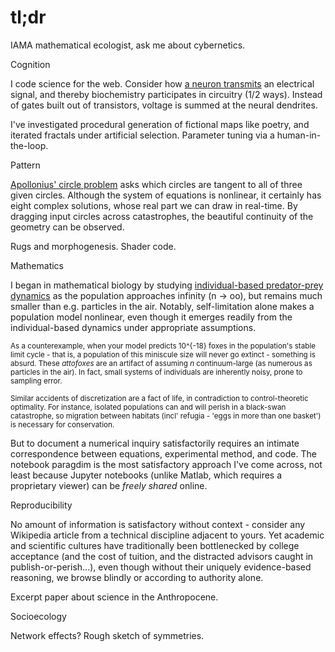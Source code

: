 # tl;dr
IAMA mathematical ecologist, ask me about cybernetics.

<sidenote>Cognition</sidenote>

I code science for the web. Consider how [a neuron transmits](/research/neuron_web/) an electrical signal, and thereby biochemistry participates in circuitry (1/2 ways). Instead of gates built out of transistors, voltage is summed at the neural dendrites.

I've investigated procedural generation of fictional maps like poetry, and iterated fractals under artificial selection. Parameter tuning via a human-in-the-loop.

<sidenote>Pattern</sidenote>

[Apollonius' circle problem](https://github.com/JazzTap/mcs563/blob/master/README.md) asks which circles are tangent to all of three given circles. Although the system of equations is nonlinear, it certainly has eight complex solutions, whose real part we can draw in real-time. By dragging input circles across catastrophes, the beautiful continuity of the geometry can be observed.

Rugs and morphogenesis. Shader code.

<sidenote>Mathematics</sidenote>

I began in mathematical biology by studying [individual-based predator-prey dynamics](research/honcap.pdf) as the population approaches infinity (n -> oo), but remains much smaller than e.g. particles in the air. Notably, self-limitation alone makes a population model nonlinear, even though it emerges readily from the individual-based dynamics under appropriate assumptions.

<small>As a counterexample, when your model predicts 10^{-18} foxes in the population's stable limit cycle - that is, a population of this miniscule size will never go extinct - something is absurd. These *attofoxes* are an artifact of assuming *n* continuum-large (as numerous as particles in the air). In fact, small systems of individuals are inherently noisy, prone to sampling error. 
  
Similar accidents of discretization are a fact of life, in contradiction to control-theoretic optimality. For instance, isolated populations can and will perish in a black-swan catastrophe, so migration between habitats (incl' refugia - 'eggs in more than one basket') is necessary for conservation.</small>

But to document a numerical inquiry satisfactorily requires an intimate correspondence between equations, experimental method, and code. The notebook paragdim is the most satisfactory approach I've come across, not least because Jupyter notebooks (unlike Matlab, which requires a proprietary viewer) can be *freely shared* online.

<sidenote>Reproducibility</sidenote>

No amount of information is satisfactory without context - consider any Wikipedia article from a technical discipline adjacent to yours. Yet academic and scientific cultures have traditionally been bottlenecked by college acceptance (and the cost of tuition, and the distracted advisors caught in publish-or-perish...), even though without their uniquely evidence-based reasoning, we browse blindly or according to authority alone.

Excerpt paper about science in the Anthropocene.

<sidenote>Socioecology</sidenote>

Network effects? Rough sketch of symmetries.
